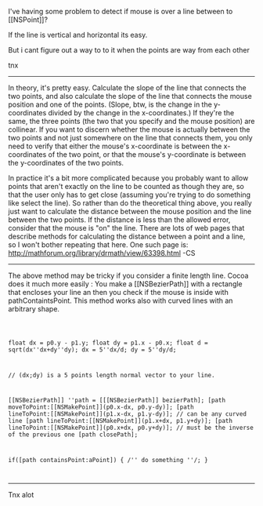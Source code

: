 

I've having some problem to detect if mouse is over a line between to [[NSPoint]]?

If the line is vertical and horizontal its easy.

But i cant figure out a way to to it when the points are way from each other

tnx

----

In theory, it's pretty easy. Calculate the slope of the line that connects the two points, and also calculate the slope of the line that connects the mouse position and one of the points. (Slope, btw, is the change in the y-coordinates divided by the change in the x-coordinates.) If they're the same, the three points (the two that you specify and the mouse position) are collinear. If you want to discern whether the mouse is actually between the two points and not just somewhere on the line that connects them, you only need to verify that either the mouse's x-coordinate is between the x-coordinates of the two point, or that the mouse's y-coordinate is between the y-coordinates of the two points.

In practice it's a bit more complicated because you probably want to allow points that aren't exactly on the line to be counted as though they are, so that the user only has to get close (assuming you're trying to do something like select the line). So rather than do the theoretical thing above, you really just want to calculate the distance between the mouse position and the line between the two points. If the distance is less than the allowed error, consider that the mouse is "on" the line. There are lots of web pages that describe methods for calculating the distance between a point and a line, so I won't bother repeating that here. One such page is: http://mathforum.org/library/drmath/view/63398.html
-CS

----

The above method may be tricky if you consider a finite length line. Cocoa does it much more easily : You make a [[NSBezierPath]] with a rectangle that encloses your line an then you check if the mouse is inside with pathContaintsPoint. This method works also with curved lines with an arbitrary shape.

<code>

float dx = p0.y - p1.y;
float dy = p1.x - p0.x;
float d = sqrt(dx''dx+dy''dy);
dx = 5''dx/d;
dy = 5''dy/d;

// (dx;dy) is a 5 points length normal vector to your line.
		
[[NSBezierPath]] ''path = [[[NSBezierPath]] bezierPath];
[path moveToPoint:[[NSMakePoint]](p0.x-dx, p0.y-dy)];
[path lineToPoint:[[NSMakePoint]](p1.x-dx, p1.y-dy)]; // can be any curved line
[path lineToPoint:[[NSMakePoint]](p1.x+dx, p1.y+dy)];
[path lineToPoint:[[NSMakePoint]](p0.x+dx, p0.y+dy)]; // must be the inverse of the previous one
[path closePath];
		
if([path containsPoint:aPoint])
		{
			/'' do something ''/;
		}

</code>

----

Tnx alot